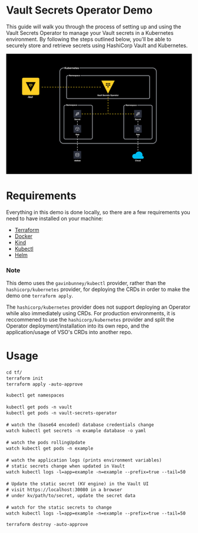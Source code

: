 # Vault Secrets Operator Demo
This guide will walk you through the process of setting up and using the Vault Secrets Operator to manage your Vault secrets in a Kubernetes environment. By following the steps outlined below, you'll be able to securely store and retrieve secrets using HashiCorp Vault and Kubernetes.

<p align="center">
    <img src="./img/vault-secrets-operator.drawio.svg" />
</p>

# Requirements
Everything in this demo is done locally, so there are a few requirements you need to have installed on your machine:
- [Terraform](https://www.terraform.io/downloads.html)
- [Docker](https://www.docker.com/get-started)
- [Kind](https://kind.sigs.k8s.io/docs/user/quick-start#installation)
- [Kubectl](https://kubernetes.io/docs/tasks/tools/)
- [Helm](https://helm.sh/docs/intro/install/)

### Note
This demo uses the `gavinbunney/kubectl` provider, rather than the `hashicorp/kubernetes` provider, for deploying the CRDs in order to make the demo one `terraform apply`.

The `hashicorp/kubernetes` provider does not support deploying an Operator while also immediately using CRDs. For production environments, it is reccommened to use the `hashicorp/kubernetes` provider and split the Operator deployment/installation into its own repo, and the application/usage of VSO's CRDs into another repo.

# Usage

```shell
cd tf/
terraform init
terraform apply -auto-approve
```

```shell
kubectl get namespaces

kubectl get pods -n vault
kubectl get pods -n vault-secrets-operator

# watch the (base64 encoded) database credentials change
watch kubectl get secrets -n example database -o yaml

# watch the pods rollingUpdate
watch kubectl get pods -n example

# watch the application logs (prints environment variables)
# static secrets change when updated in Vault
watch kubectl logs -l=app=example -n=example --prefix=true --tail=50

# Update the static secret (KV engine) in the Vault UI
# visit https://localhost:30080 in a browser
# under kv/path/to/secret, update the secret data

# watch for the static secrets to change
watch kubectl logs -l=app=example -n=example --prefix=true --tail=50
```

```shell
terraform destroy -auto-approve
```
